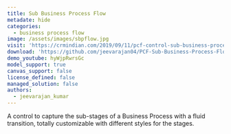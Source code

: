 ```yaml
---
title: Sub Business Process Flow
metadate: hide
categories:
  - business process flow
image: /assets/images/sbpflow.jpg
visit: 'https://crmindian.com/2019/09/11/pcf-control-sub-business-process-flow/'
download: 'https://github.com/jeevarajan04/PCF-Sub-Business-Process-Flow'
demo_youtube: hyWjpRwrsGc
model_support: true
canvas_support: false
license_defined: false
managed_solution: false
authors:
  - jeevarajan_kumar
---
```


A control to capture the sub-stages of a Business Process with a fluid transition, totally customizable with different styles for the stages.
